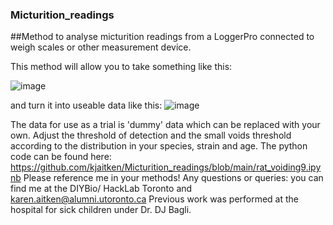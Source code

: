 ### Micturition_readings
##Method to analyse micturition readings from a LoggerPro connected to weigh scales or other measurement device. 

This method will allow you to take something like this: 

![image](https://github.com/kjaitken/Micturition_readings/assets/13381429/a8ee7988-f660-4593-be24-b2e530d64acc)

and turn it into useable data like this: 
![image](https://github.com/kjaitken/Micturition_readings/assets/13381429/d56ab880-5d7f-40b6-adbe-47e0bd265f55)

The data for use as a trial is 'dummy' data which can be replaced with your own. 
Adjust the threshold of detection and the small voids threshold according to the distribution in your species, strain and age. 
The python code can be found here: https://github.com/kjaitken/Micturition_readings/blob/main/rat_voiding9.ipynb
Please reference me in your methods!
Any questions or queries: you can find me at the DIYBio/ HackLab Toronto and karen.aitken@alumni.utoronto.ca
Previous work was performed at the hospital for sick children under Dr. DJ Bagli. 
